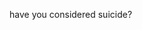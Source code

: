 have you considered suicide?

<!---
nishantkdtech/nishantkdtech is a ✨ special ✨ repository because its `README.md` (this file) appears on your GitHub profile.
You can click the Preview link to take a look at your changes.

shut the fuck up
--->
